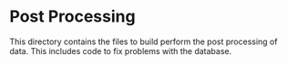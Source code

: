 # Post Processing

This directory contains the files to build perform the post processing of data.
This includes code to fix problems with the database.